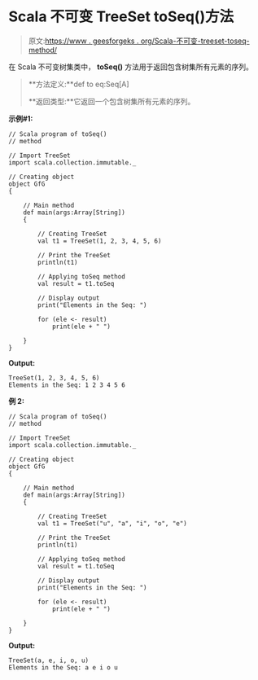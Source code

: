 # Scala 不可变 TreeSet toSeq()方法

> 原文:[https://www . geesforgeks . org/Scala-不可变-treeset-toseq-method/](https://www.geeksforgeeks.org/scala-immutable-treeset-toseq-method/)

在 Scala 不可变树集类中， **toSeq()** 方法用于返回包含树集所有元素的序列。

> **方法定义:**def to eq:Seq[A]
> 
> **返回类型:**它返回一个包含树集所有元素的序列。

**示例#1:**

```
// Scala program of toSeq() 
// method 

// Import TreeSet
import scala.collection.immutable._

// Creating object 
object GfG 
{ 

    // Main method 
    def main(args:Array[String]) 
    { 

        // Creating TreeSet
        val t1 = TreeSet(1, 2, 3, 4, 5, 6)  

        // Print the TreeSet 
        println(t1) 

        // Applying toSeq method  
        val result = t1.toSeq

        // Display output 
        print("Elements in the Seq: ") 

        for (ele <- result)  
            print(ele + " ") 

    } 
} 
```

**Output:**

```
TreeSet(1, 2, 3, 4, 5, 6)
Elements in the Seq: 1 2 3 4 5 6

```

**例 2:**

```
// Scala program of toSeq() 
// method 

// Import TreeSet
import scala.collection.immutable._

// Creating object 
object GfG 
{ 

    // Main method 
    def main(args:Array[String]) 
    { 

        // Creating TreeSet
        val t1 = TreeSet("u", "a", "i", "o", "e")  

        // Print the TreeSet 
        println(t1) 

        // Applying toSeq method  
        val result = t1.toSeq

        // Display output 
        print("Elements in the Seq: ") 

        for (ele <- result)  
            print(ele + " ") 

    } 
} 
```

**Output:**

```
TreeSet(a, e, i, o, u)
Elements in the Seq: a e i o u

```